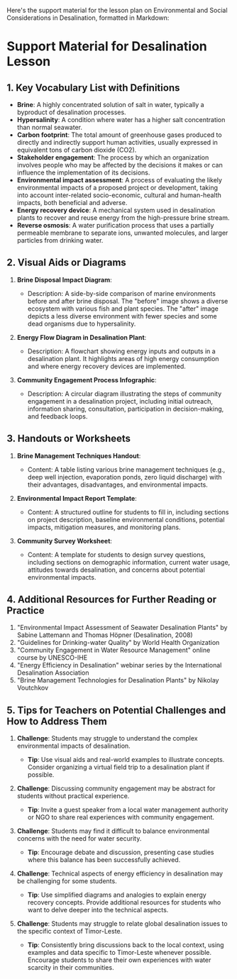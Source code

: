 Here's the support material for the lesson plan on Environmental and Social Considerations in Desalination, formatted in Markdown:

# Support Material for Desalination Lesson

## 1. Key Vocabulary List with Definitions

- **Brine**: A highly concentrated solution of salt in water, typically a byproduct of desalination processes.
- **Hypersalinity**: A condition where water has a higher salt concentration than normal seawater.
- **Carbon footprint**: The total amount of greenhouse gases produced to directly and indirectly support human activities, usually expressed in equivalent tons of carbon dioxide (CO2).
- **Stakeholder engagement**: The process by which an organization involves people who may be affected by the decisions it makes or can influence the implementation of its decisions.
- **Environmental impact assessment**: A process of evaluating the likely environmental impacts of a proposed project or development, taking into account inter-related socio-economic, cultural and human-health impacts, both beneficial and adverse.
- **Energy recovery device**: A mechanical system used in desalination plants to recover and reuse energy from the high-pressure brine stream.
- **Reverse osmosis**: A water purification process that uses a partially permeable membrane to separate ions, unwanted molecules, and larger particles from drinking water.

## 2. Visual Aids or Diagrams

1. **Brine Disposal Impact Diagram**: 
   - Description: A side-by-side comparison of marine environments before and after brine disposal. The "before" image shows a diverse ecosystem with various fish and plant species. The "after" image depicts a less diverse environment with fewer species and some dead organisms due to hypersalinity.

2. **Energy Flow Diagram in Desalination Plant**:
   - Description: A flowchart showing energy inputs and outputs in a desalination plant. It highlights areas of high energy consumption and where energy recovery devices are implemented.

3. **Community Engagement Process Infographic**:
   - Description: A circular diagram illustrating the steps of community engagement in a desalination project, including initial outreach, information sharing, consultation, participation in decision-making, and feedback loops.

## 3. Handouts or Worksheets

1. **Brine Management Techniques Handout**:
   - Content: A table listing various brine management techniques (e.g., deep well injection, evaporation ponds, zero liquid discharge) with their advantages, disadvantages, and environmental impacts.

2. **Environmental Impact Report Template**:
   - Content: A structured outline for students to fill in, including sections on project description, baseline environmental conditions, potential impacts, mitigation measures, and monitoring plans.

3. **Community Survey Worksheet**:
   - Content: A template for students to design survey questions, including sections on demographic information, current water usage, attitudes towards desalination, and concerns about potential environmental impacts.

## 4. Additional Resources for Further Reading or Practice

1. "Environmental Impact Assessment of Seawater Desalination Plants" by Sabine Lattemann and Thomas Höpner (Desalination, 2008)
2. "Guidelines for Drinking-water Quality" by World Health Organization
3. "Community Engagement in Water Resource Management" online course by UNESCO-IHE
4. "Energy Efficiency in Desalination" webinar series by the International Desalination Association
5. "Brine Management Technologies for Desalination Plants" by Nikolay Voutchkov

## 5. Tips for Teachers on Potential Challenges and How to Address Them

1. **Challenge**: Students may struggle to understand the complex environmental impacts of desalination.
   - **Tip**: Use visual aids and real-world examples to illustrate concepts. Consider organizing a virtual field trip to a desalination plant if possible.

2. **Challenge**: Discussing community engagement may be abstract for students without practical experience.
   - **Tip**: Invite a guest speaker from a local water management authority or NGO to share real experiences with community engagement.

3. **Challenge**: Students may find it difficult to balance environmental concerns with the need for water security.
   - **Tip**: Encourage debate and discussion, presenting case studies where this balance has been successfully achieved.

4. **Challenge**: Technical aspects of energy efficiency in desalination may be challenging for some students.
   - **Tip**: Use simplified diagrams and analogies to explain energy recovery concepts. Provide additional resources for students who want to delve deeper into the technical aspects.

5. **Challenge**: Students may struggle to relate global desalination issues to the specific context of Timor-Leste.
   - **Tip**: Consistently bring discussions back to the local context, using examples and data specific to Timor-Leste whenever possible. Encourage students to share their own experiences with water scarcity in their communities.